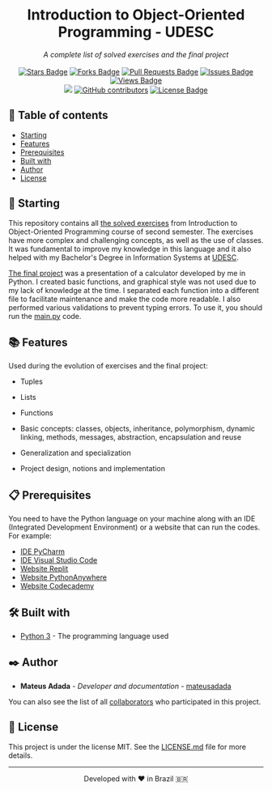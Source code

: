 <h1 align="center">Introduction to Object-Oriented Programming - UDESC</h1>
<div align="center"><i>A complete list of solved exercises and the final project</i><br><br>
<a href="https://github.com/mateusadada/IPO-UDESC/stargazers"><img src="https://img.shields.io/github/stars/mateusadada/IPO-UDESC" alt="Stars Badge"/></a>
<a href="https://github.com/mateusadada/IPO-UDESC/network/members"><img src="https://img.shields.io/github/forks/mateusadada/IPO-UDESC" alt="Forks Badge"/></a>
<a href="https://github.com/mateusadada/IPO-UDESC/pulls"><img src="https://img.shields.io/github/issues-pr/mateusadada/IPO-UDESC" alt="Pull Requests Badge"/></a>
<a href="https://github.com/mateusadada/IPO-UDESC/issues"><img src="https://img.shields.io/github/issues/mateusadada/IPO-UDESC" alt="Issues Badge"/></a>
<a href="https://github.com/mateusadada/IPO-UDESC"><img src="https://views.whatilearened.today/views/github/mateusadada/IPO-UDESC.svg" alt="Views Badge"/></a>
<br><a href="https://mateusadada.github.io/IPO-UDESC" target="blank"><img src="https://img.shields.io/website?url=https%3A%2F%2Fmateusadada.github.io%2FIPO-UDESC&logo=github" /></a>
<a href="https://github.com/mateusadada/IPO-UDESC/graphs/contributors"><img alt="GitHub contributors" src="https://img.shields.io/github/contributors/mateusadada/IPO-UDESC?color=2b9348"></a>
<a href="https://github.com/mateusadada/IPO-UDESC/blob/main/LICENSE"><img src="https://img.shields.io/github/license/mateusadada/IPO-UDESC?color=2b9348" alt="License Badge"/></a>
</div>

## 📜 Table of contents

- [Starting](#-starting)
- [Features](#-features)
- [Prerequisites](#-prerequisites)
- [Built with](#️-built-with)
- [Author](#️-author)
- [License](#-license)

## 🚀 Starting

This repository contains all [the solved exercises](https://github.com/mateusadada/IPO-UDESC/tree/main/solved_exercises) from Introduction to Object-Oriented Programming course of second semester. The exercises have more complex and challenging concepts, as well as the use of classes. It was fundamental to improve my knowledge in this language and it also helped with my Bachelor's Degree in Information Systems at [UDESC](https://www.udesc.br/).

[The final project](https://github.com/mateusadada/IPO-UDESC/tree/main/final_project) was a presentation of a calculator developed by me in Python. I created basic functions, and graphical style was not used due to my lack of knowledge at the time. I separated each function into a different file to facilitate maintenance and make the code more readable. I also performed various validations to prevent typing errors. To use it, you should run the [main.py](https://github.com/mateusadada/IPO-UDESC/blob/main/final_project/main.py) code.

## 📚 Features

Used during the evolution of exercises and the final project:

- Tuples
- Lists
- Functions
- Basic concepts: classes, objects, inheritance, polymorphism, dynamic linking, methods, messages, abstraction, encapsulation and reuse
- Generalization and specialization

- Project design, notions and implementation

## 📋 Prerequisites

You need to have the Python language on your machine along with an IDE (Integrated Development Environment) or a website that can run the codes. For example:

* [IDE PyCharm](https://www.jetbrains.com/pycharm/)
* [IDE Visual Studio Code](https://code.visualstudio.com/)
* [Website Replit](https://replit.com/)
* [Website PythonAnywhere](https://www.pythonanywhere.com/)
* [Website Codecademy](https://www.codecademy.com/)

## 🛠️ Built with

* [Python 3](https://www.python.org/) - The programming language used

## ✒️ Author

* **Mateus Adada** - *Developer and documentation* - [mateusadada](https://github.com/mateusadada)

You can also see the list of all [collaborators](https://github.com/mateusadada/IPO-UDESC/graphs/contributors) who participated in this project.

## 📄 License

This project is under the license MIT. See the [LICENSE.md](https://github.com/mateusadada/IPO-UDESC/blob/main/LICENSE) file for more details.

<hr><p align="center">Developed with ❤️ in Brazil 🇧🇷</p>
